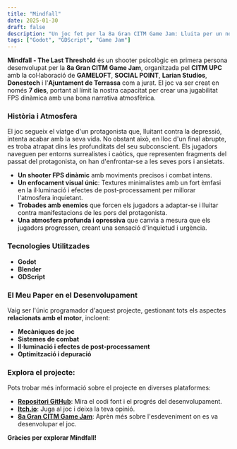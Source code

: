 ```yaml
---
title: "Mindfall"
date: 2025-01-30
draft: false
description: "Un joc fet per la 8a Gran CITM Game Jam: Lluita per un nou començament?"
tags: ["Godot", "GDScript", "Game Jam"]
---
```


**Mindfall - The Last Threshold** és un shooter psicològic en primera persona desenvolupat per la **8a Gran CITM Game Jam**, organitzada pel **CITM UPC** amb la col·laboració de **GAMELOFT**, **SOCIAL POINT**, **Larian Studios**, **Donestech** i l'**Ajuntament de Terrassa** com a jurat. El joc va ser creat en només **7 dies**, portant al límit la nostra capacitat per crear una jugabilitat FPS dinàmica amb una bona narrativa atmosfèrica.

### Història i Atmosfera

El joc segueix el viatge d'un protagonista que, lluitant contra la depressió, intenta acabar amb la seva vida. No obstant això, en lloc d'un final abrupte, es troba atrapat dins les profunditats del seu subconscient. Els jugadors naveguen per entorns surrealistes i caòtics, que representen fragments del passat del protagonista, on han d'enfrontar-se a les seves pors i ansietats.

- **Un shooter FPS dinàmic** amb moviments precisos i combat intens.
- **Un enfocament visual únic**: Textures minimalistes amb un fort èmfasi en la il·luminació i efectes de post-processament per millorar l'atmosfera inquietant.
- **Trobades amb enemics** que forcen els jugadors a adaptar-se i lluitar contra manifestacions de les pors del protagonista.
- **Una atmosfera profunda i opressiva** que canvia a mesura que els jugadors progressen, creant una sensació d'inquietud i urgència.

### Tecnologies Utilitzades

- **Godot**
- **Blender**
- **GDScript**

### El Meu Paper en el Desenvolupament

Vaig ser l'únic programador d'aquest projecte, gestionant tots els aspectes **relacionats amb el motor**, incloent:
- **Mecàniques de joc**
- **Sistemes de combat**
- **Il·luminació i efectes de post-processament**
- **Optimització i depuració**

### Explora el projecte:

Pots trobar més informació sobre el projecte en diverses plataformes:

- [**Repositori GitHub**](https://github.com/Very-Serious-Games/Mindfall): Mira el codi font i el progrés del desenvolupament.
- [**Itch.io**](https://mdoradom.itch.io/mindfall): Juga al joc i deixa la teva opinió.
- [**8a Gran CITM Game Jam**](https://itch.io/jam/8a-gran-citm-game-jam/): Aprèn més sobre l'esdeveniment on es va desenvolupar el joc.

**Gràcies per explorar Mindfall!**